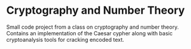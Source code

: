 # Cryptography and Number Theory

Small code project from a class on cryptography and number theory. 
Contains an implementation of the Caesar cypher along with basic cryptoanalysis tools for cracking encoded text.